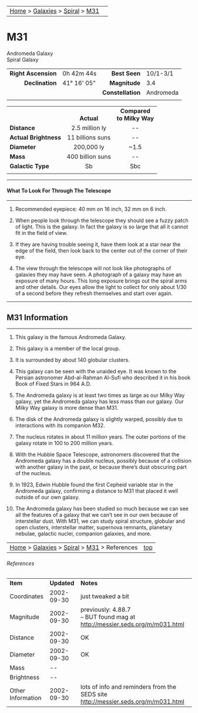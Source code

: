 |    |    |
|:---|---:|
|[Home](/notes/#object-notes) > [Galaxies](/notes/#galaxies) > [Spiral](!spiral_galaxy_info) > [M31](#m31)|  |

# M31
Andromeda Galaxy</br>
Spiral Galaxy

|   |   |   |   |
|--:|:--|--:|:--|
|**Right Ascension**|0h 42m 44s|**Best Seen**|10/1-3/1|
|**Declination**|41&deg; 16' 05"	|**Magnitude**|3.4|
|   |   |**Constellation**|Andromeda|
|   |   |   |   |

|  |  |  |
|---|:--:|:--:|
|  |<br/>**Actual**|**Compared<br/>to Milky Way**|
|**Distance**|2.5 million ly|--|
|**Actual Brightness**|11 billions suns|--|
|**Diameter**|200,000 ly|~1.5|
|**Mass**|400 billion suns|--|
|**Galactic Type**|Sb|Sbc|
|  |  |  |

---
#### What To Look For Through The Telescope
---

1.	Recommended eyepiece: 40 mm on 16 inch, 32 mm on 6 inch.

2.	When people look through the telescope they should see a fuzzy patch of light.    This is the galaxy.  In fact the galaxy is so large that all it cannot fit in the field of view.
   
3.	If they are having trouble seeing it, have them look at a star near the edge of the field, then look back to the center out of the corner of their eye.
   
4.	The view through the telescope will not look like photographs of galaxies they may have seen.  A photograph of a galaxy may have an exposure of many hours.  This long exposure brings out the spiral arms and other details.  Our eyes allow the light to collect for only about 1/30 of a second before they refresh themselves and start over again.

---
## M31 Information
---

1.	This galaxy is the famous Andromeda Galaxy.

2.	This galaxy is a member of the local group.

3.	It is surrounded by about 140 globular clusters.

4.	This galaxy can be seen with the unaided eye.  It was known to the Persian astronomer Abd-al-Rahman Al-Sufi who described it in his book Book of Fixed Stars in 964 A.D.

5.	The Andromeda galaxy is at least two times as large as our Milky Way galaxy, yet the Andromeda galaxy has less mass than our galaxy.  Our Milky Way galaxy is more dense than M31.

6.	The disk of the Andromeda galaxy is slightly warped, possibly due to interactions  with its companion M32.

7.	The nucleus rotates in about 11 million years.  The outer portions of the galaxy rotate in 100 to 200 million years.

8.	With the Hubble Space Telescope, astronomers discovered that the Andromeda galaxy has a double nucleus, possibly because of a collision with another galaxy in the past, or because there’s dust obscuring part of the nucleus.

9.	In 1923, Edwin Hubble found the first Cepheid variable star in the Andromeda galaxy, confirming a distance to M31 that placed it well outside of our own galaxy.

10.	The Andromeda galaxy has been studied so much because we can see all the features of a galaxy that we can’t see in our own because of interstellar dust.  With M31, we can study spiral structure, globular and open clusters, interstellar matter, supernova remnants, planetary nebulae, galactic nuclei, companion galaxies, and more.

|    |    |
|:---|---:|
|[Home](/notes/#object-notes) > [Galaxies](/notes/#galaxies) > [Spiral](!spiral_galaxy_info) > [M31](#m31) > References|[top](#m31)|

###### References
|   |   |   |
|---|---|---|
|**Item**|**Updated**|**Notes**|
|Coordinates|2002-09-30|just tweaked a bit|
|Magnitude|2002-09-30|previously: 4.88.7</br>– BUT found mag at</br> <http://messier.seds.org/m/m031.html>|
|Distance|2002-09-30|OK|
|Diameter|2002-09-30|OK|
|Mass|--|  |	
|Brightness|--|  |
|Other Information|2002-09-30|lots of info and reminders from the SEDS site <http://messier.seds.org/m/m031.html>|
